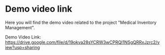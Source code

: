 # Demo video link

Here you will find the demo video related to the project "Medical Inventory Management".

Demo Video Link: https://drive.google.com/file/d/19okva28sYCRW3wCPRQI1NSgQRRxJzrc2/view?usp=sharing
